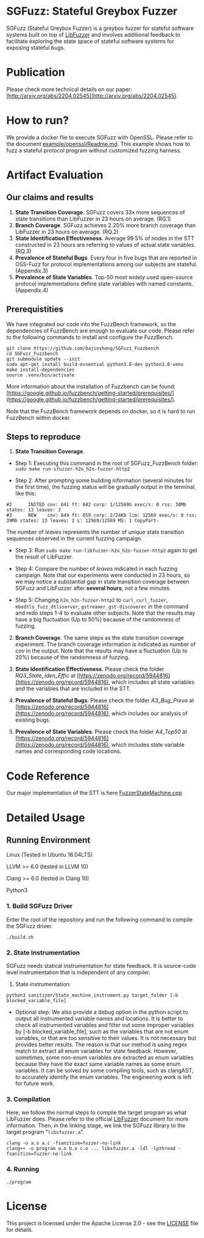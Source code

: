# SGFuzz: Stateful Greybox Fuzzer
SGFuzz (Stateful Greybox Fuzzer) is a greybox fuzzer for stateful software systems built on top of [LibFuzzer](https://llvm.org/docs/LibFuzzer.html) and involves additional feedback to facilitate exploring the state space of stateful software systems for exposing stateful bugs.

# Publication

Please check more technical details on our paper: [http://arxiv.org/abs/2204.02545](http://arxiv.org/abs/2204.02545).

# How to run?
We provide a docker file to execute SGFuzz with OpenSSL. Please refer to the document [example/openssl/Readme.md](https://github.com/bajinsheng/SGFuzz/tree/master/example/openssl). This example shows how to fuzz a stateful protocol program without customized fuzzing harness.

# Artifact Evaluation
## Our claims and results
1. **State Transition Coverage**. SGFuzz covers 33x more sequences of state transitions than LibFuzzer in 23 hours on average. (RQ.1)
2. **Branch Coverage**. SGFuzz achieves 2.20\% more branch coverage than LibFuzzer in 23 hours on average. (RQ.2)
3. **State Identification Effectiveness**. Average 99.5% of nodes in the STT constructed in 23 hours are referring to values of actual state variables. (RQ.3)
4. **Prevalence of Stateful Bugs**. Every four in five bugs that are reported in OSS-Fuzz for protocol implementations among our subjects are stateful. (Appendix.3)
5. **Prevalence of State Variables**. Top-50 most widely used open-source protocol implementations define state variables with named constants. (Appendix.4)

## Prerequistities
We have integrated our code into the FuzzBench framework, so the dependencies of FuzzBench are enough to evaluate our code. 
Please refer to the following commands to install and configure the FuzzBench.
```shell
git clone https://github.com/bajinsheng/SGFuzz_Fuzzbench
cd SGFuzz_Fuzzbench
git submodule update --init
sudo apt-get install build-essential python3.8-dev python3.8-venv
make install-dependencies
source .venv/bin/activate
```
More information about the installation of Fuzzbench can be found: [https://google.github.io/fuzzbench/getting-started/prerequisites/](https://google.github.io/fuzzbench/getting-started/prerequisites/).

Note that the FuzzBench framework depends on docker, so it is hard to run FuzzBench within docker.

## Steps to reproduce
1. **State Transition Coverage**. 

- Step 1: Executing this command in the root of SGFuzz_FuzzBench folder: `sudo make run-sfuzzer-h2o_h2o-fuzzer-http2`

- Step 2: After prompting some building information (several minutes for the first time), the fuzzing status will be gradually output in the terminal, like this:
```shell
#2      INITED cov: 641 ft: 642 corp: 1/12569b exec/s: 0 rss: 38Mb states: 13 leaves: 2
#3      NEW    cov: 649 ft: 659 corp: 2/24Kb lim: 12569 exec/s: 0 rss: 39Mb states: 13 leaves: 2 L: 12569/12569 MS: 1 CopyPart-
```
The number of *leaves* represents the number of unique state transition sequences observed in the current fuzzing campaign.

- Step 3: Run `sudo make run-libfuzzer-h2o_h2o-fuzzer-http2` again to get the result of LibFuzzer.

- Step 4: Compare the number of *leaves* indicated in each fuzzing campaign. Note that our experiments were conducted in 23 hours, so we may notice a substantial gap in state transition coverage between SGFuzz and LibFuzzer after **several hours**, not a few minutes.

- Step 5: Changing `h2o_h2o-fuzzer-http2` to `curl_curl_fuzzer`, `mbedtls_fuzz_dtlsserver`, `gstreamer_gst-discoverer` in the command and redo steps 1-4 to evaluate other subjects. Note that the results may have a big fluctuation (Up to 50%) because of the randomness of fuzzing.

2. **Branch Coverage**. 
The same steps as the state transition coverage experiment. The branch coverage information is indicated as number of *cov* in the output. 
Note that the results may have a fluctuation (Up to 20%) because of the randomness of fuzzing.

3. **State Identification Effectiveness**. 
Please check the folder *RQ3_State_Iden_Effic* at [https://zenodo.org/record/5944816](https://zenodo.org/record/5944816), which includes all state variables and the variables that are included in the STT.
4. **Prevalence of Stateful Bugs**. 
Please check the folder *A3_Bug_Preva* at [https://zenodo.org/record/5944816](https://zenodo.org/record/5944816), which includes our analysis of existing bugs.
5. **Prevalence of State Variables**. 
Please check the folder *A4_Top50* at [https://zenodo.org/record/5944816](https://zenodo.org/record/5944816), which includes state variable names and corresponding code locations.


# Code Reference
Our major implementation of the STT is here [FuzzerStateMachine.cpp](https://github.com/bajinsheng/SGFuzz/blob/master/FuzzerStateMachine.cpp)

# Detailed Usage
## Running Environment
Linux (Tested in Ubuntu 16.04LTS)

LLVM >= 6.0 (tested in LLVM 10)

Clang >= 6.0 (tested in Clang 10)

Python3

### 1. Build SGFuzz Driver
Enter the root of the repository and run the following command to compile the SGFuzz driver.
```
./build.sh
```


### 2. State Instrumentation
SGFuzz needs statical instrumentation for state feedback. It is source-code level instrumentation that is independent of any compiler.

1) State instrumentation:
```
python3 sanitizer/State_machine_instrument.py target_folder [-b blocked_variable_file]
```
* Optional step:
We also provide a debug option in the python script to output all instrumented variable names and locations.
It is better to check all instrumented variables and filter out some improper variables by [-b blocked_variable_file], such as the variables that are not enum variables, or that are too sensitive to their values.
It is not necessary but provides better results.
The reason is that our method is using regex match to extract all enum variables for state feedback. However, sometimes, some non-enum variables are extracted as enum variables because they have the exact same variable names as some enum variables. It can be solved by some compiling tools, such as clangAST, to accurately identify the enum variables. The engineering work is left for future work.


### 3. Compilation
Here, we follow the normal steps to compile the target program as what LibFuzzer does.
Please refer to the official [LibFuzzer](https://llvm.org/docs/LibFuzzer.html) document for more information. Then, in the linking stage, we link the SGFuzz library to the target program "```libsfuzzer.a```".
```
clang -o a.o a.c -fsanitize=fuzzer-no-link
clang++ -o program a.o b.o c.o ... libsfuzzer.a -ldl -lpthread -fsanitize=fuzzer-no-link
```

### 4. Running
```
./program
```

# License
This project is licensed under the Apache License 2.0 - see the [LICENSE](./LICENSE) file for details. 
